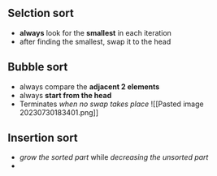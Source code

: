 ## Selction sort
- **always** look for the **smallest** in each iteration
- after finding the smallest, swap it to the head
## Bubble sort
- always compare the **adjacent 2 elements**
- always **start from the head**
- Terminates _when no swap takes place_
![[Pasted image 20230730183401.png]]
## Insertion sort
- _grow the sorted part_ while _decreasing the unsorted part_
- 
